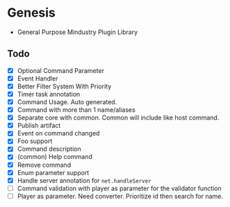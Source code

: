 # Genesis

- General Purpose Mindustry Plugin Library

## Todo

- [x] Optional Command Parameter
- [x] Event Handler
- [x] Better Filter System With Priority
- [x] Timer task annotation
- [x] Command Usage. Auto generated.
- [x] Command with more than 1 name/aliases
- [x] Separate core with common. Common will include like host command.
- [x] Publish artifact
- [x] Event on command changed
- [x] Foo support
- [x] Command description
- [x] (common) Help command
- [x] Remove command
- [x] Enum parameter support
- [x] Handle server annotation for `net.handleServer`
- [ ] Command validation with player as parameter for the validator function
- [ ] Player as parameter. Need converter. Prioritize id then search for name.